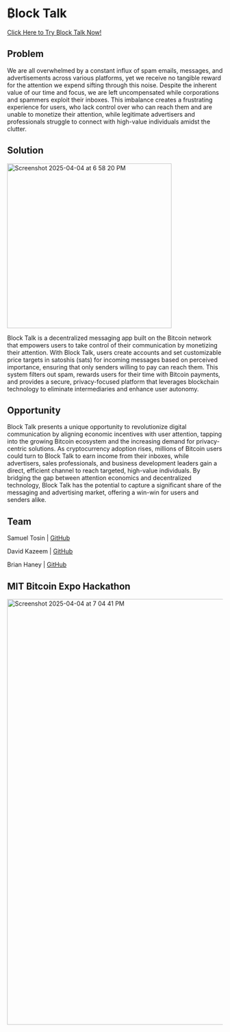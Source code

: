# ₿lock Talk

[Click Here to Try Block Talk Now!](https://block-talk.netlify.app/)

## Problem
We are all overwhelmed by a constant influx of spam emails, messages, and advertisements across various platforms, yet we receive no tangible reward for the attention we expend sifting through this noise. Despite the inherent value of our time and focus, we are left uncompensated while corporations and spammers exploit their inboxes. This imbalance creates a frustrating experience for users, who lack control over who can reach them and are unable to monetize their attention, while legitimate advertisers and professionals struggle to connect with high-value individuals amidst the clutter.

## Solution

<img width="384" alt="Screenshot 2025-04-04 at 6 58 20 PM" src="https://github.com/user-attachments/assets/2a818a54-215c-4324-99a8-f06ca70e2079" />


Block Talk is a decentralized messaging app built on the Bitcoin network that empowers users to take control of their communication by monetizing their attention. With Block Talk, users create accounts and set customizable price targets in satoshis (sats) for incoming messages based on perceived importance, ensuring that only senders willing to pay can reach them. This system filters out spam, rewards users for their time with Bitcoin payments, and provides a secure, privacy-focused platform that leverages blockchain technology to eliminate intermediaries and enhance user autonomy.

## Opportunity

Block Talk presents a unique opportunity to revolutionize digital communication by aligning economic incentives with user attention, tapping into the growing Bitcoin ecosystem and the increasing demand for privacy-centric solutions. As cryptocurrency adoption rises, millions of Bitcoin users could turn to Block Talk to earn income from their inboxes, while advertisers, sales professionals, and business development leaders gain a direct, efficient channel to reach targeted, high-value individuals. By bridging the gap between attention economics and decentralized technology, Block Talk has the potential to capture a significant share of the messaging and advertising market, offering a win-win for users and senders alike.

## Team
Samuel Tosin | [GitHub](https://github.com/Samuellyworld)

David Kazeem | [GitHub](https://github.com/davonjagah)

Brian Haney | [GitHub](https://github.com/Bhaney44)

## MIT Bitcoin Expo Hackathon

<img width="992" alt="Screenshot 2025-04-04 at 7 04 41 PM" src="https://github.com/user-attachments/assets/faacc774-8afa-4497-906f-6bb0282c5748" />

